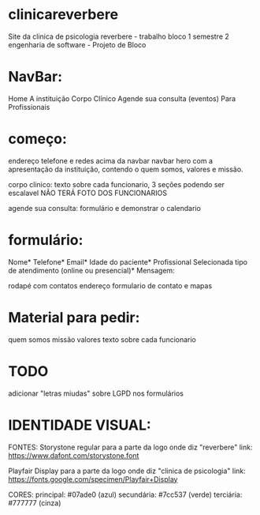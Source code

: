# clinicareverbere
Site da clinica de psicologia reverbere - trabalho bloco 1 semestre 2 engenharia de software - Projeto de Bloco


# NavBar:
Home
A instituição
Corpo Clínico 
Agende sua consulta
(eventos)
Para Profissionais

# começo: 
endereço telefone e redes acima da navbar
navbar
hero com a apresentação da instituição, contendo o quem somos, valores e missão.

corpo clinico:
texto sobre cada funcionario, 3 seções podendo ser escalavel
NÃO TERÁ FOTO DOS FUNCIONARIOS

agende sua consulta:
formulário e demonstrar o calendario

# formulário:
Nome*
Telefone*
Email*
Idade do paciente*
Profissional Selecionada
tipo de atendimento (online ou presencial)*
Mensagem:

rodapé com contatos endereço formulario de contato e mapas

# Material para pedir:
quem somos
missão
valores
texto sobre cada funcionario


# TODO
adicionar "letras miudas" sobre LGPD nos formulários


# IDENTIDADE VISUAL:

FONTES:
Storystone regular para a parte da logo onde diz "reverbere"
link: https://www.dafont.com/storystone.font

Playfair Display para a parte da logo onde diz "clinica de psicologia"
link: https://fonts.google.com/specimen/Playfair+Display

CORES:
principal: #07ade0 (azul)
secundária: #7cc537 (verde)
terciária: #777777 (cinza)

